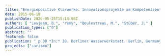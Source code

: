 ```yaml
---
title: "Energiepositive Klärwerke: Innovationsprojekte am Kompetenzzentrum Wasser Berlin"
date: 2015-06-18
publishDate: 2020-05-25T15:14:06Z
authors: [ "Lesjean, B.", "remy", "Boulestreau, M.", "Stüber, J." ]
publication_types: ["0"]
abstract: ""
featured: false
publication: " p 38 *In:* 38. Berliner Wasserwerkstatt. Berlin, Germany. 2015-06-18"
projects: ["carismo"]
---
```


